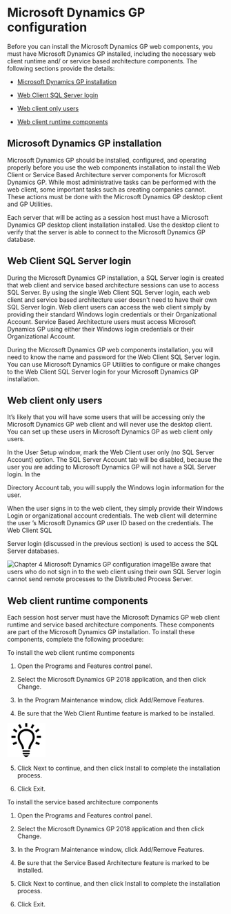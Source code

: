 <span id="_Toc498953283" class="anchor"></span>

# Microsoft Dynamics GP configuration

Before you can install the Microsoft Dynamics GP web components, you must have Microsoft Dynamics GP installed, including the necessary web client runtime and/ or service based architecture components. The following sections provide the details:

-   [Microsoft Dynamics GP installation](#microsoft-dynamics-gp-installation)  

-   [Web Client SQL Server login](#web-client-sql-server-login)  

-   [Web client only users](#web-client-only-users)  

-   [Web client runtime components](#web-client-runtime-components)  

## Microsoft Dynamics GP installation

Microsoft Dynamics GP should be installed, configured, and operating properly before you use the web components installation to install the Web Client or Service Based Architecture server components for Microsoft Dynamics GP. While most administrative tasks can be performed with the web client, some important tasks such as creating companies cannot. These actions must be done with the Microsoft Dynamics GP desktop client and GP Utilities.

Each server that will be acting as a session host must have a Microsoft Dynamics GP desktop client installation installed. Use the desktop client to verify that the server is able to connect to the Microsoft Dynamics GP database.

## Web Client SQL Server login

During the Microsoft Dynamics GP installation, a SQL Server login is created that web client and service based architecture sessions can use to access SQL Server. By using the single Web Client SQL Server login, each web client and service based architecture user doesn't need to have their own SQL Server login. Web client users can access the web client simply by providing their standard Windows login credentials or their Organizational Account. Service Based Architecture users must access Microsoft Dynamics GP using either their Windows login credentials or their Organizational Account.

During the Microsoft Dynamics GP web components installation, you will need to know the name and password for the Web Client SQL Server login. You can use Microsoft Dynamics GP Utilities to configure or make changes to the Web Client SQL Server login for your Microsoft Dynamics GP installation.

## Web client only users

It’s likely that you will have some users that will be accessing only the Microsoft Dynamics GP web client and will never use the desktop client. You can set up these users in Microsoft Dynamics GP as web client only users.

In the User Setup window, mark the Web Client user only (no SQL Server Account) option. The SQL Server Account tab will be disabled, because the user you are adding to Microsoft Dynamics GP will not have a SQL Server login. In the

Directory Account tab, you will supply the Windows login information for the user.

When the user signs in to the web client, they simply provide their Windows Login or organizational account credentials. The web client will determine the user ’s Microsoft Dynamics GP user ID based on the credentials. The Web Client SQL

Server login (discussed in the previous section) is used to access the SQL Server databases.

![Chapter 4 Microsoft Dynamics GP configuration image1](media/Chapter-4-Microsoft-Dynamics-GP-configuration-image1.png)Be aware that users who do not sign in to the web client using their own SQL Server login cannot send remote processes to the Distributed Process Server.  

## Web client runtime components

Each session host server must have the Microsoft Dynamics GP web client runtime and service based architecture components. These components are part of the Microsoft Dynamics GP installation. To install these components, complete the following procedure:

To install the web client runtime components

1. Open the Programs and Features control panel.

2. Select the Microsoft Dynamics GP 2018 application, and then click Change.

3. In the Program Maintenance window, click Add/Remove Features.

4. Be sure that the Web Client Runtime feature is marked to be installed.

![displays a lightbulb to indication tips and tricks.](media/lightbulb.png "Lightbulb symbol")  

5. Click Next to continue, and then click Install to complete the installation process.

6. Click Exit.

To install the service based architecture components

1. Open the Programs and Features control panel.

2. Select the Microsoft Dynamics GP 2018 application and then click Change.

3. In the Program Maintenance window, click Add/Remove Features.

4. Be sure that the Service Based Architecture feature is marked to be installed.

5. Click Next to continue, and then click Install to complete the installation process.

6. Click Exit.
